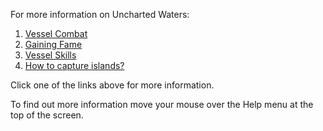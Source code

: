 ---
---
For more information on Uncharted Waters:

1.  [Vessel Combat](fhhelp.asp?CharsAt=514) 
2.  [Gaining Fame](fhhelp.asp?CharsAt=506)
3.  [Vessel Skills](fhhelp.asp?CharsAt=525)
4.  [How to capture islands?](fhhelp.asp?CharsAt=516)

Click one of the links above for more information.

To find out more information move your mouse over the Help menu at the top of the screen.